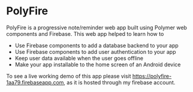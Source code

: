 # PolyFire

PolyFire is a progressive note/reminder web app built using Polymer web components and Firebase.
This web app helped to learn how to
  - Use Firebase components to add a database backend to your app
  - Use Firebase components to add user authentication to your app
  - Keep user data available when the user goes offline
  - Make your app installable to the home screen of an Android device
  
 To see a live working demo of this app please visit https://polyfire-1aa79.firebaseapp.com, as it is hosted through my firebase account.
 
